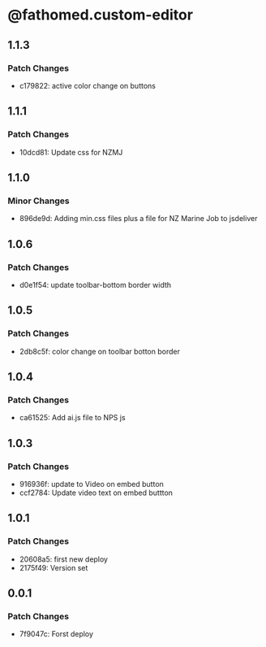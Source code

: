 # @fathomed.custom-editor

## 1.1.3

### Patch Changes

- c179822: active color change on buttons

## 1.1.1

### Patch Changes

- 10dcd81: Update css for NZMJ

## 1.1.0

### Minor Changes

- 896de9d: Adding min.css files plus a file for NZ Marine Job to jsdeliver

## 1.0.6

### Patch Changes

- d0e1f54: update toolbar-bottom border width

## 1.0.5

### Patch Changes

- 2db8c5f: color change on toolbar botton border

## 1.0.4

### Patch Changes

- ca61525: Add ai.js file to NPS js

## 1.0.3

### Patch Changes

- 916936f: update to Video on embed button
- ccf2784: Update video text on embed buttton

## 1.0.1

### Patch Changes

- 20608a5: first new deploy
- 2175f49: Version set

## 0.0.1

### Patch Changes

- 7f9047c: Forst deploy
